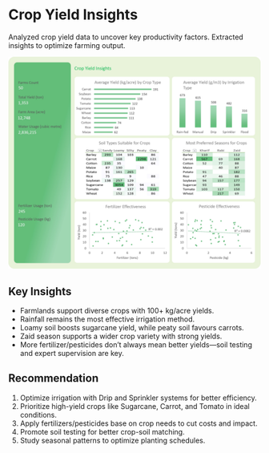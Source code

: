 # Crop Yield Insights
Analyzed crop yield data to uncover key productivity factors. Extracted insights to optimize farming output.

![crop yield report.jpg](https://github.com/jakejosh6751/Crop-Yield-Insights/blob/main/crop%20yield%20report.jpg)

## Key Insights
- Farmlands support diverse crops with 100+ kg/acre yields.
- Rainfall remains the most effective irrigation method.
- Loamy soil boosts sugarcane yield, while peaty soil favours carrots.
- Zaid season supports a wider crop variety with strong yields.
- More fertilizer/pesticides don’t always mean better yields—soil testing and expert supervision are key.

## Recommendation
1. Optimize irrigation with Drip and Sprinkler systems for better efficiency.
2. Prioritize high-yield crops like Sugarcane, Carrot, and Tomato in ideal conditions.
3. Apply fertilizers/pesticides base on crop needs to cut costs and impact.
4. Promote soil testing for better crop-soil matching.
5. Study seasonal patterns to optimize planting schedules.
